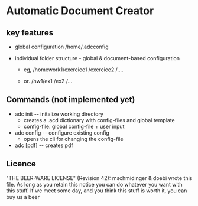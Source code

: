 Automatic Document Creator 
==========================

key features
---------------------------

* global configuration
/home/.adcconfig

* individual folder structure - global & document-based configuration
  - eg, /homework1/exercice1
                  /exercice2
                  /....

  - or. /hw1/ex1
            /ex2
            /...

Commands (not implemented yet)
------------------------------

* adc init -- initalize working directory
  - creates a .acd dictionary with config-files and global template
  - config-file: global config-file + user input
* adc config -- configure existing config
  - opens the cli for changing the config-file
* adc [pdf] -- creates pdf 

Licence
----------------------------------------------------------------------------
"THE BEER-WARE LICENSE" (Revision 42):
mschmidinger & doebi wrote this file. As long as you retain this notice you
can do whatever you want with this stuff. If we meet some day, and you think
this stuff is worth it, you can buy us a beer

